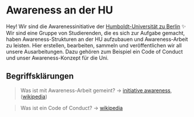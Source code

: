 # Awareness an der HU

Hey! Wir sind die Awarenessinitiative der [Humboldt-Universität zu Berlin](https://www.hu-berlin.de/de) ✨ Wir sind eine Gruppe von Studierenden, die es sich zur Aufgabe gemacht, haben Awareness-Strukturen an der HU aufzubauen und Awareness-Arbeit zu leisten. Hier erstellen, bearbeiten, sammeln und veröffentlichen wir all unsere Ausarbeitungen. Dazu gehören zum Beispiel ein Code of Conduct und unser Awareness-Konzept für die Uni.

## Begriffsklärungen
> Was ist mit Awareness-Arbeit gemeint? -> [initiative awareness](https://www.initiative-awareness.de/informieren/awareness), ([wikipedia](https://de.wikipedia.org/wiki/Awareness-Team))

> Was ist ein Code of Conduct? -> [wikipedia](https://de.wikipedia.org/wiki/Verhaltenskodex)
